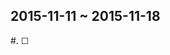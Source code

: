 2015-11-11 ~ 2015-11-18
-----------------------

<div class="reads">
#. &#x2610;
</div><!-- 下面要有空行 | One Empty Line Reserved Below -->

